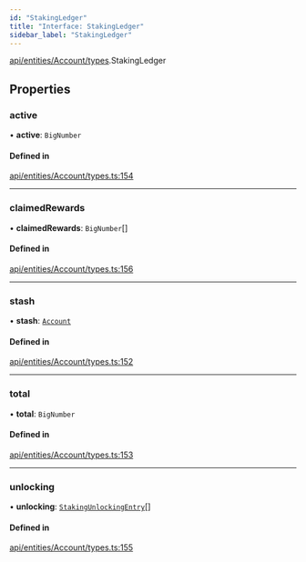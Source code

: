 ```yaml
---
id: "StakingLedger"
title: "Interface: StakingLedger"
sidebar_label: "StakingLedger"
---
```


[api/entities/Account/types](../../../../../../modules/API/Entities/Account/Types/Types.md).StakingLedger

## Properties

### active

• **active**: `BigNumber`

#### Defined in

[api/entities/Account/types.ts:154](https://github.com/PolymeshAssociation/polymesh-sdk/blob/fbf6882d0/src/api/entities/Account/types.ts#L154)

___

### claimedRewards

• **claimedRewards**: `BigNumber`[]

#### Defined in

[api/entities/Account/types.ts:156](https://github.com/PolymeshAssociation/polymesh-sdk/blob/fbf6882d0/src/api/entities/Account/types.ts#L156)

___

### stash

• **stash**: [`Account`](../../../../../../classes/API/Entities/Account/Account.md)

#### Defined in

[api/entities/Account/types.ts:152](https://github.com/PolymeshAssociation/polymesh-sdk/blob/fbf6882d0/src/api/entities/Account/types.ts#L152)

___

### total

• **total**: `BigNumber`

#### Defined in

[api/entities/Account/types.ts:153](https://github.com/PolymeshAssociation/polymesh-sdk/blob/fbf6882d0/src/api/entities/Account/types.ts#L153)

___

### unlocking

• **unlocking**: [`StakingUnlockingEntry`](../StakingUnlockingEntry/StakingUnlockingEntry.md)[]

#### Defined in

[api/entities/Account/types.ts:155](https://github.com/PolymeshAssociation/polymesh-sdk/blob/fbf6882d0/src/api/entities/Account/types.ts#L155)
